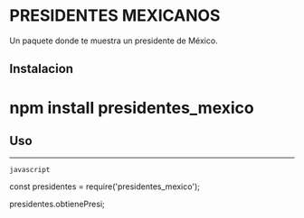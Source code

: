 # PRESIDENTES MEXICANOS

Un paquete donde te muestra un presidente de México.

## Instalacion

# npm install presidentes_mexico

## Uso

----
    javascript
const presidentes = require('presidentes_mexico');

presidentes.obtienePresi;